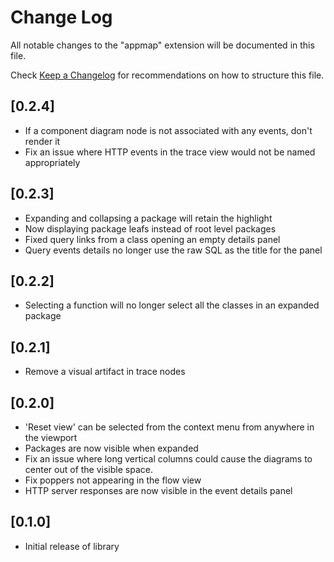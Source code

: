 # Change Log

All notable changes to the "appmap" extension will be documented in this file.

Check [Keep a Changelog](http://keepachangelog.com/) for recommendations on how
to structure this file.

## [0.2.4]

- If a component diagram node is not associated with any events, don't render it
- Fix an issue where HTTP events in the trace view would not be named
  appropriately

## [0.2.3]

- Expanding and collapsing a package will retain the highlight
- Now displaying package leafs instead of root level packages
- Fixed query links from a class opening an empty details panel
- Query events details no longer use the raw SQL as the title for the panel

## [0.2.2]

- Selecting a function will no longer select all the classes in an expanded
  package

## [0.2.1]

- Remove a visual artifact in trace nodes

## [0.2.0]

- 'Reset view' can be selected from the context menu from anywhere in the
  viewport
- Packages are now visible when expanded
- Fix an issue where long vertical columns could cause the diagrams to center
  out of the visible space.
- Fix poppers not appearing in the flow view
- HTTP server responses are now visible in the event details panel

## [0.1.0]

- Initial release of library
